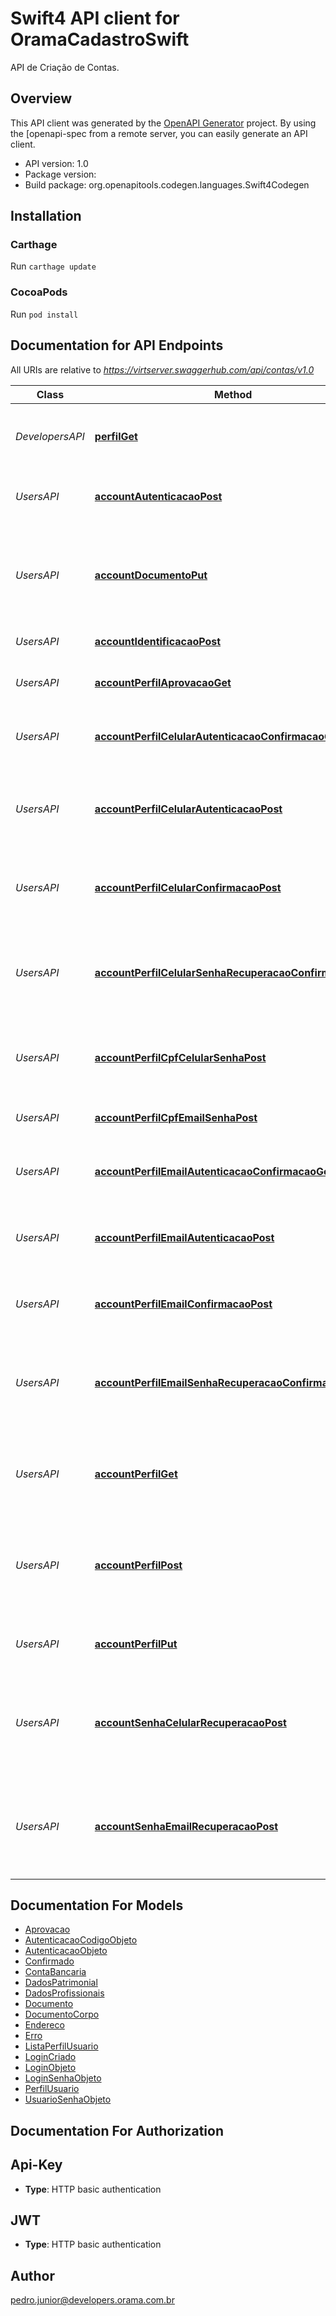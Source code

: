 # Swift4 API client for OramaCadastroSwift

API de Criação de Contas.

## Overview
This API client was generated by the [OpenAPI Generator](https://openapi-generator.tech) project.  By using the [openapi-spec from a remote server, you can easily generate an API client.

- API version: 1.0
- Package version: 
- Build package: org.openapitools.codegen.languages.Swift4Codegen

## Installation

### Carthage

Run `carthage update`

### CocoaPods

Run `pod install`

## Documentation for API Endpoints

All URIs are relative to *https://virtserver.swaggerhub.com/api/contas/v1.0*

Class | Method | HTTP request | Description
------------ | ------------- | ------------- | -------------
*DevelopersAPI* | [**perfilGet**](docs/DevelopersAPI.md#perfilget) | **GET** /perfil/ | Retorna uma lista composta por objetos do tipo perfil
*UsersAPI* | [**accountAutenticacaoPost**](docs/UsersAPI.md#accountautenticacaopost) | **POST** /autenticacao/ | Autentica um usuário que ainda não é cliente.
*UsersAPI* | [**accountDocumentoPut**](docs/UsersAPI.md#accountdocumentoput) | **PUT** /perfil/{cpf}/documento/ | Anexa ou atualiza documento para conferencia de autenticidade do perfil.
*UsersAPI* | [**accountIdentificacaoPost**](docs/UsersAPI.md#accountidentificacaopost) | **POST** /identificacao/ | Cria um login para usuário.
*UsersAPI* | [**accountPerfilAprovacaoGet**](docs/UsersAPI.md#accountperfilaprovacaoget) | **GET** /perfil/{cpf}/aprovacao/ | Retorna o estado de aprovação de um perfil
*UsersAPI* | [**accountPerfilCelularAutenticacaoConfirmacaoGet**](docs/UsersAPI.md#accountperfilcelularautenticacaoconfirmacaoget) | **GET** /perfil/{cpf}/celular/autenticacao/confirmacao/ | Estado atual de confirmação do celular
*UsersAPI* | [**accountPerfilCelularAutenticacaoPost**](docs/UsersAPI.md#accountperfilcelularautenticacaopost) | **POST** /perfil/{cpf}/celular/autenticacao/ | Gera um código para iniciar o processo de validação do número do celular
*UsersAPI* | [**accountPerfilCelularConfirmacaoPost**](docs/UsersAPI.md#accountperfilcelularconfirmacaopost) | **POST** /perfil/{cpf}/celular/autenticacao/confirmacao/ | Confirma o numero de celular, concluindo a validação
*UsersAPI* | [**accountPerfilCelularSenhaRecuperacaoConfirmacaoGet**](docs/UsersAPI.md#accountperfilcelularsenharecuperacaoconfirmacaoget) | **GET** /perfil/{cpf}/celular/senha/recuperacao/confirmacao/ | Estado atual de confirmação da recuperação de senha através do celular
*UsersAPI* | [**accountPerfilCpfCelularSenhaPost**](docs/UsersAPI.md#accountperfilcpfcelularsenhapost) | **POST** /perfil/{cpf}/celular/senha/ | Redefine a senha do perfil dado o número de celular
*UsersAPI* | [**accountPerfilCpfEmailSenhaPost**](docs/UsersAPI.md#accountperfilcpfemailsenhapost) | **POST** /perfil/{cpf}/email/senha/ | Redefine a senha do perfil dado o email
*UsersAPI* | [**accountPerfilEmailAutenticacaoConfirmacaoGet**](docs/UsersAPI.md#accountperfilemailautenticacaoconfirmacaoget) | **GET** /perfil/{cpf}/email/autenticacao/confirmacao/ | Estado atual de confirmação do email
*UsersAPI* | [**accountPerfilEmailAutenticacaoPost**](docs/UsersAPI.md#accountperfilemailautenticacaopost) | **POST** /perfil/{cpf}/email/autenticacao/ | Gera um código para iniciar o processo de validação do email
*UsersAPI* | [**accountPerfilEmailConfirmacaoPost**](docs/UsersAPI.md#accountperfilemailconfirmacaopost) | **POST** /perfil/{cpf}/email/autenticacao/confirmacao/ | Confirma o email, concluindo a validação
*UsersAPI* | [**accountPerfilEmailSenhaRecuperacaoConfirmacaoGet**](docs/UsersAPI.md#accountperfilemailsenharecuperacaoconfirmacaoget) | **GET** /perfil/{cpf}/email/senha/recuperacao/confirmacao/ | Estado atual de confirmação da recuperação de senha através de email
*UsersAPI* | [**accountPerfilGet**](docs/UsersAPI.md#accountperfilget) | **GET** /perfil/{cpf}/ | Retorna o perfil de um usuário que ainda não foi transformado em cliente.
*UsersAPI* | [**accountPerfilPost**](docs/UsersAPI.md#accountperfilpost) | **POST** /perfil/{cpf}/ | Submete o perfil de usuário associado a um login para ser criado como cliente.
*UsersAPI* | [**accountPerfilPut**](docs/UsersAPI.md#accountperfilput) | **PUT** /perfil/{cpf}/ | Atualiza perfil para criação de conta.
*UsersAPI* | [**accountSenhaCelularRecuperacaoPost**](docs/UsersAPI.md#accountsenhacelularrecuperacaopost) | **POST** /perfil/{cpf}/celular/senha/recuperacao/ | Gera um código para iniciar o processo de recuperação de senha através do celular
*UsersAPI* | [**accountSenhaEmailRecuperacaoPost**](docs/UsersAPI.md#accountsenhaemailrecuperacaopost) | **POST** /perfil/{cpf}/email/senha/recuperacao/ | Gera um código para iniciar o processo de recuperação de senha através do email


## Documentation For Models

 - [Aprovacao](docs/Aprovacao.md)
 - [AutenticacaoCodigoObjeto](docs/AutenticacaoCodigoObjeto.md)
 - [AutenticacaoObjeto](docs/AutenticacaoObjeto.md)
 - [Confirmado](docs/Confirmado.md)
 - [ContaBancaria](docs/ContaBancaria.md)
 - [DadosPatrimonial](docs/DadosPatrimonial.md)
 - [DadosProfissionais](docs/DadosProfissionais.md)
 - [Documento](docs/Documento.md)
 - [DocumentoCorpo](docs/DocumentoCorpo.md)
 - [Endereco](docs/Endereco.md)
 - [Erro](docs/Erro.md)
 - [ListaPerfilUsuario](docs/ListaPerfilUsuario.md)
 - [LoginCriado](docs/LoginCriado.md)
 - [LoginObjeto](docs/LoginObjeto.md)
 - [LoginSenhaObjeto](docs/LoginSenhaObjeto.md)
 - [PerfilUsuario](docs/PerfilUsuario.md)
 - [UsuarioSenhaObjeto](docs/UsuarioSenhaObjeto.md)


## Documentation For Authorization


## Api-Key

- **Type**: HTTP basic authentication

## JWT

- **Type**: HTTP basic authentication


## Author

pedro.junior@developers.orama.com.br

